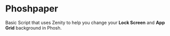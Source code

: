 # Phoshpaper

Basic Script that uses Zenity to help you change your **Lock Screen** and **App Grid** background in Phosh.
